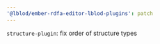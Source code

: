 ```yaml
---
'@lblod/ember-rdfa-editor-lblod-plugins': patch
---
```


`structure-plugin`: fix order of structure types
